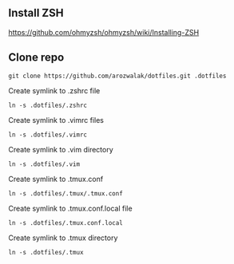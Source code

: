 ## Install ZSH

https://github.com/ohmyzsh/ohmyzsh/wiki/Installing-ZSH

## Clone repo

```
git clone https://github.com/arozwalak/dotfiles.git .dotfiles
```

Create symlink to .zshrc file

```
ln -s .dotfiles/.zshrc
```

Create symlink to .vimrc files

```
ln -s .dotfiles/.vimrc
```

Create symlink to .vim directory

```
ln -s .dotfiles/.vim
```

Create symlink to .tmux.conf

```
ln -s .dotfiles/.tmux/.tmux.conf
```

Create symlink to .tmux.conf.local file

```
ln -s .dotfiles/.tmux.conf.local
```

Create symlink to .tmux directory

```
ln -s .dotfiles/.tmux
```

